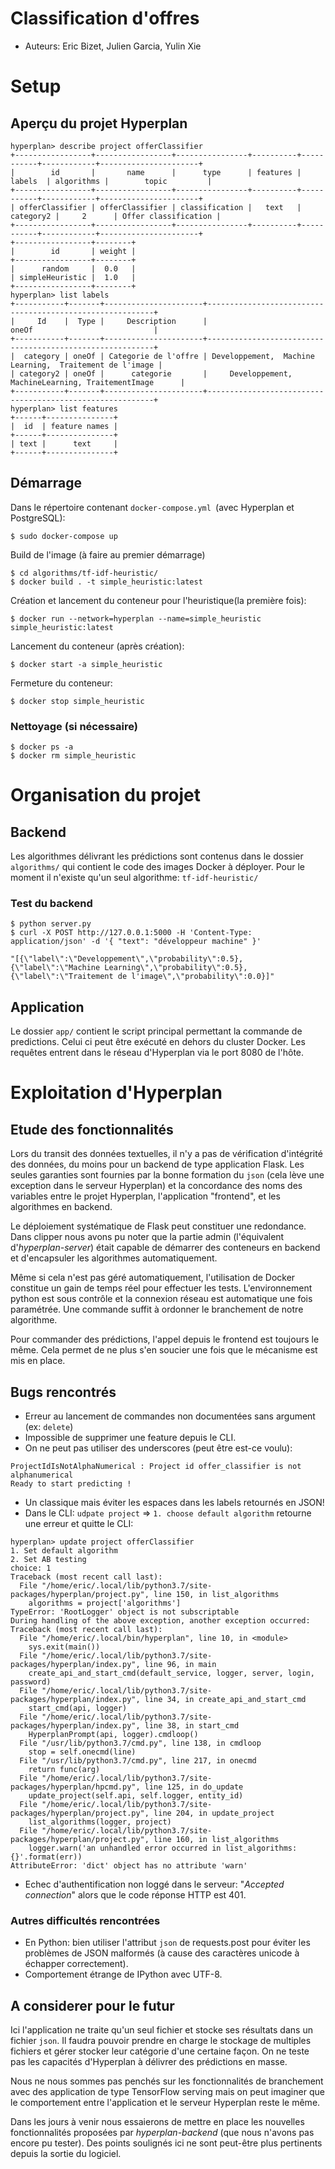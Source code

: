 # Classification d'offres

+ Auteurs: Eric Bizet, Julien Garcia, Yulin Xie

# Setup

## Aperçu du projet Hyperplan

```console
hyperplan> describe project offerClassifier
+-----------------+-----------------+----------------+----------+-----------+------------+----------------------+
|        id       |       name      |      type      | features |   labels  | algorithms |        topic         |
+-----------------+-----------------+----------------+----------+-----------+------------+----------------------+
| offerClassifier | offerClassifier | classification |   text   | category2 |     2      | Offer classification |
+-----------------+-----------------+----------------+----------+-----------+------------+----------------------+
+-----------------+--------+
|        id       | weight |
+-----------------+--------+
|      random     |  0.0   |
| simpleHeuristic |  1.0   |
+-----------------+--------+
hyperplan> list labels
+-----------+-------+----------------------+----------------------------------------------------------+
|     Id    |  Type |     Description      |                          oneOf                           |
+-----------+-------+----------------------+----------------------------------------------------------+
|  category | oneOf | Categorie de l'offre | Developpement,  Machine Learning,  Traitement de l'image |
| category2 | oneOf |      categorie       |     Developpement, MachineLearning, TraitementImage      |
+-----------+-------+----------------------+----------------------------------------------------------+
hyperplan> list features
+------+---------------+
|  id  | feature names |
+------+---------------+
| text |      text     |
+------+---------------+
```

## Démarrage

Dans le répertoire contenant `docker-compose.yml `(avec Hyperplan et PostgreSQL):

```console
$ sudo docker-compose up
```

Build de l'image (à faire au premier démarrage)

```console
$ cd algorithms/tf-idf-heuristic/
$ docker build . -t simple_heuristic:latest
```

Création et lancement du conteneur pour l'heuristique(la première fois):

```console
$ docker run --network=hyperplan --name=simple_heuristic simple_heuristic:latest
```

Lancement du conteneur (après création):

```console
$ docker start -a simple_heuristic
```

Fermeture du conteneur:

```console
$ docker stop simple_heuristic
```

### Nettoyage (si nécessaire)

```console
$ docker ps -a
$ docker rm simple_heuristic
```


# Organisation du projet

## Backend

Les algorithmes délivrant les prédictions sont contenus dans le dossier `algorithms/` qui contient le code des images Docker à déployer. Pour le moment il n'existe qu'un seul algorithme: `tf-idf-heuristic/`

### Test du backend

```console
$ python server.py
$ curl -X POST http://127.0.0.1:5000 -H 'Content-Type: application/json' -d '{ "text": "développeur machine" }'
```

    "[{\"label\":\"Developpement\",\"probability\":0.5},{\"label\":\"Machine Learning\",\"probability\":0.5},{\"label\":\"Traitement de l'image\",\"probability\":0.0}]"

## Application

Le dossier `app/` contient le script principal permettant la commande de predictions. Celui ci peut être exécuté en dehors du cluster Docker. Les requêtes entrent dans le réseau d'Hyperplan via le port 8080 de l'hôte.


# Exploitation d'Hyperplan

## Etude des fonctionnalités

Lors du transit des données textuelles, il n'y a pas de vérification d'intégrité des données, du moins pour un backend de type application Flask. Les seules garanties sont fournies par la bonne formation du `json` (cela lève une exception dans le serveur Hyperplan) et la concordance des noms des variables entre le projet Hyperplan, l'application "frontend", et les algorithmes en backend.

Le déploiement systématique de Flask peut constituer une redondance. Dans clipper nous avons pu noter que la partie admin (l'équivalent d'*hyperplan-server*) était capable de démarrer des conteneurs en backend et d'encapsuler les algorithmes automatiquement.

Même si cela n'est pas géré automatiquement, l'utilisation de Docker constitue un gain de temps réel pour effectuer les tests. L'environnement python est sous contrôle et la connexion réseau est automatique une fois paramétrée. Une commande suffit à ordonner le branchement de notre algorithme.

Pour commander des prédictions, l'appel depuis le frontend est toujours le même. Cela permet de ne plus s'en soucier une fois que le mécanisme est mis en place.

## Bugs rencontrés

+ Erreur au lancement de commandes non documentées sans argument (ex: `delete`)
+ Impossible de supprimer une feature depuis le CLI.
+ On ne peut pas utiliser des underscores (peut être est-ce voulu):

```console
ProjectIdIsNotAlphaNumerical : Project id offer_classifier is not alphanumerical
Ready to start predicting ! 
```

+ Un classique mais éviter les espaces dans les labels retournés en JSON!
+ Dans le CLI: `udpate project` => `1. choose default algorithm` retourne une erreur et quitte le CLI:


```console
hyperplan> update project offerClassifier
1. Set default algorithm
2. Set AB testing
choice: 1
Traceback (most recent call last):
  File "/home/eric/.local/lib/python3.7/site-packages/hyperplan/project.py", line 150, in list_algorithms
    algorithms = project['algorithms']
TypeError: 'RootLogger' object is not subscriptable
During handling of the above exception, another exception occurred:
Traceback (most recent call last):
  File "/home/eric/.local/bin/hyperplan", line 10, in <module>
    sys.exit(main())
  File "/home/eric/.local/lib/python3.7/site-packages/hyperplan/index.py", line 96, in main
    create_api_and_start_cmd(default_service, logger, server, login, password)
  File "/home/eric/.local/lib/python3.7/site-packages/hyperplan/index.py", line 34, in create_api_and_start_cmd
    start_cmd(api, logger)
  File "/home/eric/.local/lib/python3.7/site-packages/hyperplan/index.py", line 38, in start_cmd
    HyperplanPrompt(api, logger).cmdloop()
  File "/usr/lib/python3.7/cmd.py", line 138, in cmdloop
    stop = self.onecmd(line)
  File "/usr/lib/python3.7/cmd.py", line 217, in onecmd
    return func(arg)
  File "/home/eric/.local/lib/python3.7/site-packages/hyperplan/hpcmd.py", line 125, in do_update
    update_project(self.api, self.logger, entity_id)
  File "/home/eric/.local/lib/python3.7/site-packages/hyperplan/project.py", line 204, in update_project
    list_algorithms(logger, project)
  File "/home/eric/.local/lib/python3.7/site-packages/hyperplan/project.py", line 160, in list_algorithms
    logger.warn('an unhandled error occurred in list_algorithms: {}'.format(err))
AttributeError: 'dict' object has no attribute 'warn'
```

+ Echec d'authentification non loggé dans le serveur: "*Accepted connection*" alors que le code réponse HTTP est 401.

### Autres difficultés rencontrées

+ En Python: bien utiliser l'attribut `json` de requests.post pour éviter les problèmes de JSON malformés (à cause des caractères unicode à échapper correctement).
+ Comportement étrange de IPython avec UTF-8.

## A considerer pour le futur

Ici l'application ne traite qu'un seul fichier et stocke ses résultats dans un fichier `json`. Il faudra pouvoir prendre en charge le stockage de multiples fichiers et gérer stocker leur catégorie d'une certaine façon. On ne teste pas les capacités d'Hyperplan à délivrer des prédictions en masse.

Nous ne nous sommes pas penchés sur les fonctionnalités de branchement avec des application de type TensorFlow serving mais on peut imaginer que le comportement entre l'application et le serveur Hyperplan reste le même.

Dans les jours à venir nous essaierons de mettre en place les nouvelles fonctionnalités proposées par *hyperplan-backend* (que nous n'avons pas encore pu tester). Des points soulignés ici ne sont peut-être plus pertinents depuis la sortie du logiciel.